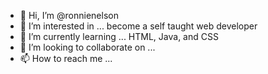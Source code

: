 - 👋 Hi, I’m @ronnienelson
- 👀 I’m interested in ... become a self taught web developer
- 🌱 I’m currently learning ... HTML, Java, and CSS
- 💞️ I’m looking to collaborate on ...
- 📫 How to reach me ...

<!---
ronnienelson/ronnienelson is a ✨ special ✨ repository because its `README.md` (this file) appears on your GitHub profile.
You can click the Preview link to take a look at your changes.
--->
